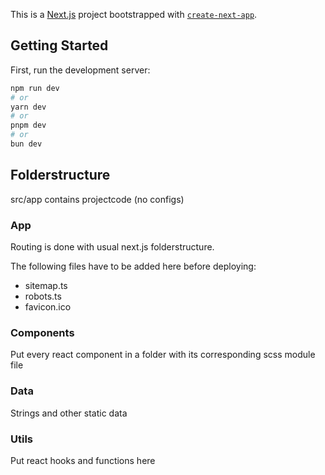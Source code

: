 This is a [Next.js](https://nextjs.org/) project bootstrapped with [`create-next-app`](https://github.com/vercel/next.js/tree/canary/packages/create-next-app).

## Getting Started

First, run the development server:

```bash
npm run dev
# or
yarn dev
# or
pnpm dev
# or
bun dev
```

## Folderstructure

src/app contains projectcode (no configs)

### App

Routing is done with usual next.js folderstructure.

The following files have to be added here before deploying:

- sitemap.ts
- robots.ts
- favicon.ico

### Components

Put every react component in a folder with its corresponding scss module file

### Data

Strings and other static data

### Utils

Put react hooks and functions here

